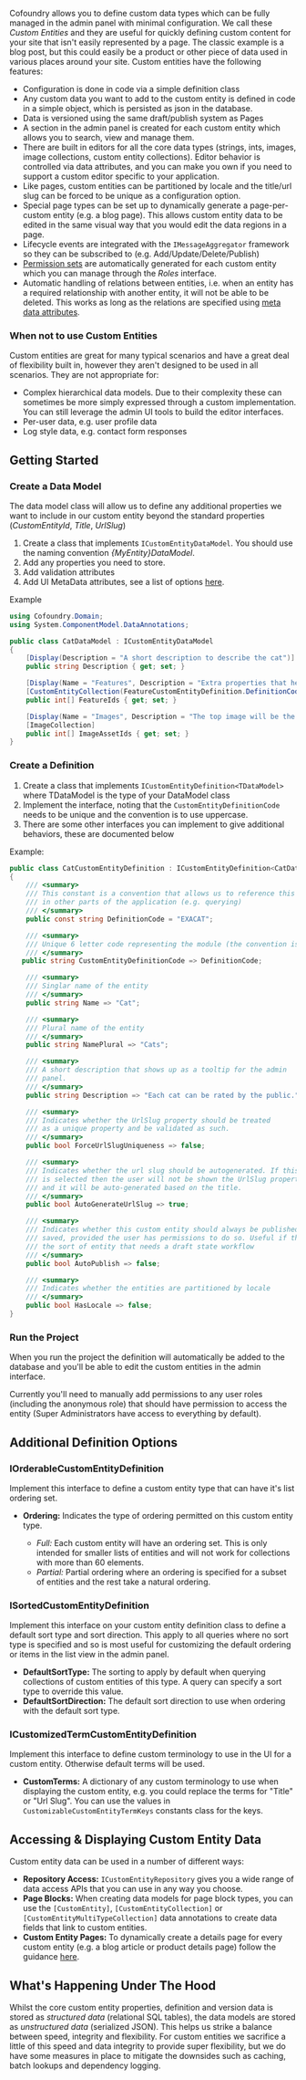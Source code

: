﻿Cofoundry allows you to define custom data types which can be fully managed in the admin panel with minimal configuration. We call these *Custom Entities* and they are useful for quickly defining custom content for your site that isn't easily represented by a page. The classic example is a blog post, but this could easily be a product or other piece of data used in various places around your site. Custom entities have the following features:

- Configuration is done in code via a simple definition class
- Any custom data you want to add to the custom entity is defined in code in a simple object, which is persisted as json in the database.
- Data is versioned using the same draft/publish system as Pages
- A section in the admin panel is created for each custom entity which allows you to search, view and manage them.
- There are built in editors for all the core data types (strings, ints, images, image collections, custom entity collections). Editor behavior is controlled via data attributes, and you can make you own if you need to support a custom editor specific to your application.
- Like pages, custom entities can be partitioned by locale and the title/url slug can be forced to be unique as a configuration option.
- Special page types can be set up to dynamically generate a page-per-custom entity (e.g. a blog page). This allows custom entity data to be edited in the same visual way that you would edit the data regions in a page.
- Lifecycle events are integrated with the `IMessageAggregator` framework so they can be subscribed to (e.g. Add/Update/Delete/Publish)
- [Permission sets](/framework/roles-and-permissions) are automatically generated for each custom entity which you can manage through the *Roles* interface.
- Automatic handling of relations between entities, i.e. when an entity has a required relationship with another entity, it will not be able to be deleted. This works as long as the relations are specified using [meta data attributes](/framework/data-model-annotations).

### When not to use Custom Entities

Custom entities are great for many typical scenarios and have a great deal of flexibility built in, however they aren't designed to be used in all scenarios. They are not appropriate for:

- Complex hierarchical data models. Due to their complexity these can sometimes be more simply expressed through a custom implementation. You can still leverage the admin UI tools to build the editor interfaces.
- Per-user data, e.g. user profile data
- Log style data, e.g. contact form responses

## Getting Started

### Create a Data Model

The data model class will allow us to define any additional properties we want to include in our custom entity beyond the standard properties (*CustomEntityId*, *Title*, *UrlSlug*)

1. Create a class that implements `ICustomEntityDataModel`. You should use the naming convention *{MyEntity}DataModel*.
2. Add any properties you need to store.
3. Add validation attributes
4. Add UI MetaData attributes, see a list of options [here](/framework/data-model-annotations).

Example

```csharp
using Cofoundry.Domain;
using System.ComponentModel.DataAnnotations;

public class CatDataModel : ICustomEntityDataModel
{
    [Display(Description = "A short description to describe the cat")]
    public string Description { get; set; }

    [Display(Name = "Features", Description = "Extra properties that help categorize this cat")]
    [CustomEntityCollection(FeatureCustomEntityDefinition.DefinitionCode)]
    public int[] FeatureIds { get; set; }

    [Display(Name = "Images", Description = "The top image will be the main image that displays in the grid")]
    [ImageCollection]
    public int[] ImageAssetIds { get; set; }
}

```

### Create a Definition

1. Create a class that implements `ICustomEntityDefinition<TDataModel>` where TDataModel is the type of your DataModel class
2. Implement the interface, noting that the `CustomEntityDefinitionCode` needs to be unique and the convention is to use uppercase. 
3. There are some other interfaces you can implement to give additional behaviors, these are documented below

Example:

```csharp
public class CatCustomEntityDefinition : ICustomEntityDefinition<CatDataModel>
{
    /// <summary>
    /// This constant is a convention that allows us to reference this definition code 
    /// in other parts of the application (e.g. querying)
    /// </summary>
    public const string DefinitionCode = "EXACAT";

    /// <summary>
    /// Unique 6 letter code representing the module (the convention is to use uppercase)
    /// </summary>
   public string CustomEntityDefinitionCode => DefinitionCode;

    /// <summary>
    /// Singlar name of the entity
    /// </summary>
    public string Name => "Cat";

    /// <summary>
    /// Plural name of the entity
    /// </summary>
    public string NamePlural => "Cats";

    /// <summary>
    /// A short description that shows up as a tooltip for the admin 
    /// panel.
    /// </summary>
    public string Description => "Each cat can be rated by the public.";

    /// <summary>
    /// Indicates whether the UrlSlug property should be treated
    /// as a unique property and be validated as such.
    /// </summary>
    public bool ForceUrlSlugUniqueness => false;

    /// <summary>
    /// Indicates whether the url slug should be autogenerated. If this
    /// is selected then the user will not be shown the UrlSlug property
    /// and it will be auto-generated based on the title.
    /// </summary>
    public bool AutoGenerateUrlSlug => true;

    /// <summary>
    /// Indicates whether this custom entity should always be published when 
    /// saved, provided the user has permissions to do so. Useful if this isn't
    /// the sort of entity that needs a draft state workflow
    /// </summary>
    public bool AutoPublish => false;

    /// <summary>
    /// Indicates whether the entities are partitioned by locale
    /// </summary>
    public bool HasLocale => false;
}
```

### Run the Project

When you run the project the definition will automatically be added to the database and you'll be able to edit the custom entities in the admin interface.

Currently you'll need to manually add permissions to any user roles (including the anonymous role) that should have permission to access the entity (Super Administrators have access to everything by default).

## Additional Definition Options

### IOrderableCustomEntityDefinition

Implement this interface to define a custom entity type that can have it's list ordering set.

- **Ordering:** Indicates the type of ordering permitted on this custom entity type.

    - *Full:* Each custom entity will have an ordering set. This is only intended for smaller lists of entities and will not work for collections with more than 60 elements.
    - *Partial:* Partial ordering where an ordering is specified for a subset of entities and the rest take a natural ordering.

### ISortedCustomEntityDefinition

Implement this interface on your custom entity definition class to define a default sort type and sort direction. This apply to all queries where no sort type is specified and so is most useful for customizing the default ordering or items in the list view in the admin panel.

- **DefaultSortType:** The sorting to apply by default when querying collections of custom entities of this type. A query can specify a sort type to override this value.
- **DefaultSortDirection:** The default sort direction to use when ordering with the default sort type.

### ICustomizedTermCustomEntityDefinition

Implement this interface to define custom terminology to use in the UI for a custom entity. Otherwise default terms will be used.

- **CustomTerms:** A dictionary of any custom terminology to use when displaying the custom entity, e.g. you could replace the terms for "Title" or "Url Slug". You can use the values in `CustomizableCustomEntityTermKeys` constants class for the keys.

## Accessing & Displaying Custom Entity Data

Custom entity data can be used in a number of different ways:

- **Repository Access:** `ICustomEntityRepository` gives you a wide range of data access APIs that you can use in any way you choose.
- **Page Blocks:** When creating data models for page block types, you can use the `[CustomEntity]`, `[CustomEntityCollection]` or `[CustomEntityMultiTypeCollection]` data annotations to create data fields that link to custom entities.
- **Custom Entity Pages:** To dynamically create a details page for every custom entity (e.g. a blog article or product details page) follow the guidance [here](custom-entity-pages).

## What's Happening Under The Hood

Whilst the core custom entity properties, definition and version data is stored as *structured data* (relational SQL tables), the data models are stored as *unstructured data* (serialized JSON). This helps us strike a balance between speed, integrity and flexibility. For custom entities we sacrifice a little of this speed and data integrity to provide super flexibility, but we do have some measures in place to mitigate the downsides such as caching, batch lookups and dependency logging.